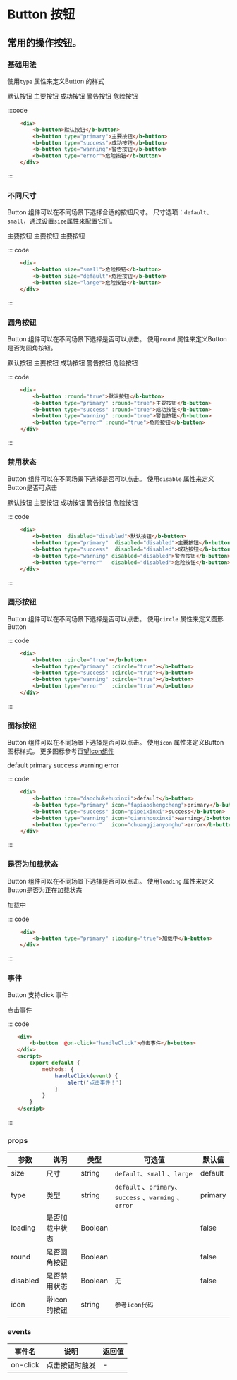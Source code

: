 # Button 按钮
常用的操作按钮。
-----
### 基础用法
使用```type``` 属性来定义Button 的样式

<div class="example">
    <div class="example-box">
        <div>
            <b-button>默认按钮</b-button>
            <b-button type="primary">主要按钮</b-button>
            <b-button type="success">成功按钮</b-button>
            <b-button type="warning">警告按钮</b-button>
            <b-button type="error">危险按钮</b-button>
        </div>
    </div>
</div>

:::code
```html
    <div>
        <b-button>默认按钮</b-button>
        <b-button type="primary">主要按钮</b-button>
        <b-button type="success">成功按钮</b-button>
        <b-button type="warning">警告按钮</b-button>
        <b-button type="error">危险按钮</b-button>
    </div>
```
:::


### 不同尺寸
Button 组件可以在不同场景下选择合适的按钮尺寸。
尺寸选项：```default```、```small```，通过设置```size```属性来配置它们。

<div class="example">
    <div class="example-box">
        <div>
         <b-button size="small">主要按钮</b-button>
         <b-button size="default">主要按钮</b-button>
         <b-button size="large">主要按钮</b-button>
        </div>
    </div>
</div>

::: code
```html
    <div>
        <b-button size="small">危险按钮</b-button>
        <b-button size="default">危险按钮</b-button>
        <b-button size="large">危险按钮</b-button>
    </div>
```
:::

### 圆角按钮
Button 组件可以在不同场景下选择是否可以点击。
使用```round``` 属性来定义Button是否为圆角按钮。

<div class="example">
    <div class="example-box">
        <div>
            <b-button :round="true">默认按钮</b-button>
            <b-button type="primary" :round="true">主要按钮</b-button>
            <b-button type="success" :round="true">成功按钮</b-button>
            <b-button type="warning" :round="true">警告按钮</b-button>
            <b-button type="error" :round="true">危险按钮</b-button>
        </div>
    </div>
</div>

::: code
```html
    <div>
        <b-button :round="true">默认按钮</b-button>
        <b-button type="primary" :round="true">主要按钮</b-button>
        <b-button type="success" :round="true">成功按钮</b-button>
        <b-button type="warning" :round="true">警告按钮</b-button>
        <b-button type="error" :round="true">危险按钮</b-button>
    </div>
```
:::

### 禁用状态
Button 组件可以在不同场景下选择是否可以点击。
使用```disable``` 属性来定义Button是否可点击


<div class="example">
    <div class="example-box">
        <div>
            <b-button  disabled="disabled">默认按钮</b-button>
            <b-button type="primary" disabled="disabled">主要按钮</b-button>
            <b-button type="success" disabled="disabled">成功按钮</b-button>
            <b-button type="warning" disabled="disabled">警告按钮</b-button>
            <b-button type="error"   disabled="disabled">危险按钮</b-button>
        </div>
    </div>
</div>

::: code
```html
    <div>
        <b-button  disabled="disabled">默认按钮</b-button>
        <b-button type="primary"  disabled="disabled">主要按钮</b-button>
        <b-button type="success"  disabled="disabled">成功按钮</b-button>
        <b-button type="warning" disabled="disabled">警告按钮</b-button>
        <b-button type="error"   disabled="disabled">危险按钮</b-button>
    </div>
```
:::

### 圆形按钮
Button 组件可以在不同场景下选择是否可以点击。
使用```circle``` 属性来定义圆形Button


<div class="example">
    <div class="example-box">
        <div>
            <b-button  :circle="true"></b-button>
            <b-button type="primary" :circle="true"></b-button>
            <b-button type="success" :circle="true"></b-button>
            <b-button type="warning" :circle="true"></b-button>
            <b-button type="error"   :circle="true"></b-button>
        </div>
    </div>
</div>

::: code
```html
    <div>
        <b-button :circle="true"></b-button>
        <b-button type="primary" :circle="true"></b-button>
        <b-button type="success" :circle="true"></b-button>
        <b-button type="warning" :circle="true"></b-button>
        <b-button type="error"   :circle="true"></b-button>
    </div>
```
:::

### 图标按钮
Button 组件可以在不同场景下选择是否可以点击。
使用```icon``` 属性来定义Button图标样式。
更多图标参考百望[Icon组件](http://localhost:8080/#/icon)

<div class="example">
    <div class="example-box">
        <div>
            <b-button icon="dayin">default</b-button>
            <b-button type="primary" icon="dayin">primary</b-button>
            <b-button type="success" icon="dayin">success</b-button>
            <b-button type="warning" icon="dayin">warning</b-button>
            <b-button type="error"   icon="dayin">error</b-button>
        </div>
    </div>
</div>

::: code
```html
    <div>
        <b-button icon="daochukehuxinxi">default</b-button>
        <b-button type="primary" icon="fapiaoshengcheng">primary</b-button>
        <b-button type="success" icon="pipeixinxi">success</b-button>
        <b-button type="warning" icon="qianshouxinxi">warning</b-button>
        <b-button type="error"   icon="chuangjianyonghu">error</b-button>
    </div>
```
:::

### 是否为加载状态
Button 组件可以在不同场景下选择是否可以点击。
使用```loading``` 属性来定义Button是否为正在加载状态


<div class="example">
    <div class="example-box">
        <div>
            <b-button  type="primary" :loading="true">加载中</b-button>
        </div>
    </div>
</div>

::: code
```html
    <div>
        <b-button type="primary" :loading="true">加载中</b-button>
    </div>
```
:::

### 事件
Button 支持click 事件

<div class="example">
    <div class="example-box">
        <div>
            <b-button  @on-click="handleClick">点击事件</b-button>
        </div>
    </div>
</div>

<script>
    export default {
        methods: {
            handleClick(event) {
                alert('点击事件！来自百望Button组件')
            }
        }
    }
</script>

::: code
```html
   <div>
       <b-button  @on-click="handleClick">点击事件</b-button>
   </div>
   <script>
       export default {
           methods: {
               handleClick(event) {
                   alert('点击事件！')
               }
           }
       }
   </script>
```
:::

### props
| 参数      | 说明    | 类型      | 可选值       | 默认值   |
|---------- |-------- |---------- |-------------  |-------- |
| size     | 尺寸   | string  |  `default`、`small`  、`large`       |    default   |
| type     | 类型   | string    |   `default` 、`primary`、`success`  、`warning` 、`error`|     primary  |
| loading     | 是否加载中状态   | Boolean    |    |     false  |
| round     |  是否圆角按钮 | Boolean    |    |     false  |
| disabled     | 是否禁用状态   | 	Boolean    |   `无`  |     false  |
| icon     | 带icon的按钮   | 	string    |   `参考icon代码`  |       |

### events
| 事件名	      | 说明	    | 返回值 |
|---------- |-------- |---------- |
| on-click     | 点击按钮时触发   | -  |
